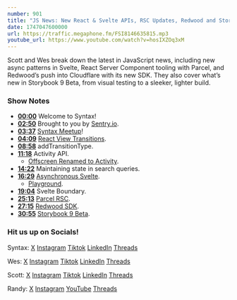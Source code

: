 ```yaml
---
number: 901
title: "JS News: New React & Svelte APIs, RSC Updates, Redwood and Storybook"
date: 1747047600000
url: https://traffic.megaphone.fm/FSI8146635815.mp3
youtube_url: https://www.youtube.com/watch?v=hosIXZOq3xM
---
```

	
Scott and Wes break down the latest in JavaScript news, including new async patterns in Svelte, React Server Component tooling with Parcel, and Redwood’s push into Cloudflare with its new SDK. They also cover what’s new in Storybook 9 Beta, from visual testing to a sleeker, lighter build.

### Show Notes

* **[00:00](#t=00:00)** Welcome to Syntax!
* **[02:50](#t=02:50)** Brought to you by [Sentry.io](https://sentry.io/syntax).
* **[03:37](#t=03:37)** [Syntax Meetup](https://syntax.fm/meetup)!
* **[04:09](#t=04:09)** [React View Transitions](https://react.dev/blog/2025/04/23/react-labs-view-transitions-activity-and-more#activity).
* **[08:58](#t=08:58)** addTransitionType.
* **[11:18](#t=11:18)** Activity API.
  * [Offscreen Renamed to Activity](https://react.dev/blog/2024/02/15/react-labs-what-we-have-been-working-on-february-2024#offscreen-renamed-to-activity).
* **[14:22](#t=14:22)** Maintaining state in search queries.
* **[16:29](#t=16:29)** [Asynchronous Svelte](https://github.com/sveltejs/svelte/discussions/15845).
  * [Playground](https://svelte.dev/playground/e3b0c1aecc4442a293b8c501b7b4ac90?version=branch-async).
* **[19:04](#t=19:04)** Svelte Boundary.
* **[25:13](#t=25:13)** [Parcel RSC](https://parceljs.org/recipes/rsc/).
* **[27:15](#t=27:15)** [Redwood SDK](https://rwsdk.com/).
* **[30:55](#t=30:55)** [Storybook 9 Beta](https://storybook.js.org/blog/storybook-9-beta/).

### Hit us up on Socials!

Syntax: [X](https://twitter.com/syntaxfm) [Instagram](https://www.instagram.com/syntax_fm/) [Tiktok](https://www.tiktok.com/@syntaxfm) [LinkedIn](https://www.linkedin.com/company/96077407/admin/feed/posts/) [Threads](https://www.threads.net/@syntax_fm)

Wes: [X](https://twitter.com/wesbos) [Instagram](https://www.instagram.com/wesbos/) [Tiktok](https://www.tiktok.com/@wesbos) [LinkedIn](https://www.linkedin.com/in/wesbos/) [Threads](https://www.threads.net/@wesbos)

Scott: [X](https://twitter.com/stolinski) [Instagram](https://www.instagram.com/stolinski/) [Tiktok](https://www.tiktok.com/@stolinski) [LinkedIn](https://www.linkedin.com/in/stolinski/) [Threads](https://www.threads.net/@stolinski)

Randy: [X](https://twitter.com/randyrektor) [Instagram](https://www.instagram.com/randyrektor/) [YouTube](https://www.youtube.com/@randyrektor) [Threads](https://www.threads.net/@randyrektor)
